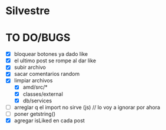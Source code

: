 # Silvestre



# TO DO/BUGS

- [x] bloquear botones ya dado like
- [x] el ultimo post se rompe al dar like
- [x] subir archivo
- [X] sacar comentarios random
- [X] limpiar archivos
    - [x] amd/src/*
    - [x] classes/external
    - [X] db/services
- [ ] arreglar q el import no sirve (js) // lo voy a ignorar por ahora
- [ ] poner getstring()
- [x] agregar isLiked en cada post
